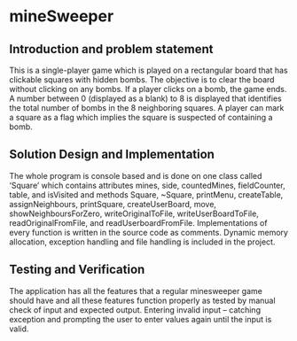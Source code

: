 # mineSweeper
## Introduction and problem statement
This is a single-player game which is played on a rectangular board that has
clickable squares with hidden bombs. The objective is to clear the board without
clicking on any bombs. If a player clicks on a bomb, the game ends. A number
between 0 (displayed as a blank) to 8 is displayed that identifies the total number of
bombs in the 8 neighboring squares. A player can mark a square as a flag which
implies the square is suspected of containing a bomb.
## Solution Design and Implementation
 The whole program is console based and is done on one class called ‘Square’
which contains attributes mines, side, countedMines, fieldCounter, table, and
isVisited and methods Square, ~Square, printMenu, createTable, assignNeighbours,
printSquare, createUserBoard, move, showNeighboursForZero, writeOriginalToFile,
writeUserBoardToFile, readOriginalFromFile, and readUserboardFromFile.
Implementations of every function is written in the source code as comments.
 Dynamic memory allocation, exception handling and file handling is included in
the project.
## Testing and Verification
The application has all the features that a regular minesweeper game should
have and all these features function properly as tested by manual check of input and
expected output. Entering invalid input – catching exception and prompting the user
to enter values again until the input is valid.
